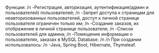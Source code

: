 Функции: /n
-Регистрация, авторизация, аутентификация(админ и пользователей) пользователей; /n
-Запрет доступа к страницам для неавторизованных пользователей, доступ к личной странице пользователя ограничен только им; /n
-Создание заказов, их отображение в личной странице пользователя; /n
-Список пользователей для админа; /n
-Помещение информации о пользователях, заказах в MySQL Database. /n
/n
При создании использовалось: /n
-Java, Spring Boot, Hibernate, Thymeleaf.
